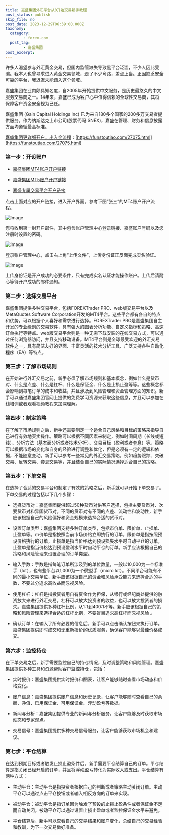 ```yaml
---
title: 嘉盛集团外汇平台从0开始交易新手教程
post_status: publish
skip_file: no
post_date: 2023-12-29T06:39:00.000Z
taxonomy:
  category:
        - forex-com
  post_tag:
        - 嘉盛集团
post_excerpt: 
---
```

许多人渴望参与外汇黄金交易，但国内监管缺失导致黑平台泛滥，不少人因此受骗。我本人也曾寻求进入黄金交易领域，走了不少弯路，差点上当。正因缺乏安全可靠的平台，我迟迟未能踏入这个领域。

嘉盛集团在业内颇具知名度，自2005年开始提供中文服务，是历史最悠久的中文服务交易商之一。14年来，嘉盛已成为客户心中值得信赖的全球性交易商，其将保障客户资金安全视为己任。

嘉盛集团 (Gain Capital Holdings Inc) 已为来自180多个国家的200多万交易者提供服务。作为纳斯达克上市公司(股票代码:SNEX)，嘉盛在管理、财务和信息披露方面均遵循最高标准。

[嘉盛集团更详细开户，出入金流程](https://funstoutiao.com/27075.html)：[https://funstoutiao.com/27075.html](https://funstoutiao.com/27075.html)

### 第一步：开设账户

* [嘉盛集团MT4账户开户链接](https://s.ssgg.net/jsmt4)

* [嘉盛集团MT5账户开户链接](https://s.ssgg.net/jsmt5)

* [嘉盛专属交易平台开户链接](https://s.ssgg.net/js)

点击上面对应的开户链接，进入开户界面，参考下图“张三”的MT4账户开户流程。

![Image](https://prod-files-secure.s3.us-west-2.amazonaws.com/39ed1227-6d7d-4570-be36-9ccd4a2c4241/7a167aea-686b-400d-af59-4e18eb607a40/640.png?X-Amz-Algorithm=AWS4-HMAC-SHA256&X-Amz-Content-Sha256=UNSIGNED-PAYLOAD&X-Amz-Credential=ASIAZI2LB466TIHFMMUK%2F20251002%2Fus-west-2%2Fs3%2Faws4_request&X-Amz-Date=20251002T161317Z&X-Amz-Expires=3600&X-Amz-Security-Token=IQoJb3JpZ2luX2VjEJf%2F%2F%2F%2F%2F%2F%2F%2F%2F%2FwEaCXVzLXdlc3QtMiJHMEUCIQDcSvoFKQnCorvfZ3K78CwcNZ5Er9FBRHaDTWKKWSSmSgIgEgIEH2wu%2BfkY20p8pzmcw8St7EKGk05ep%2BfCGX9sJ9Uq%2FwMIMBAAGgw2Mzc0MjMxODM4MDUiDBTqUiohHI0z59hAFyrcA27o2qcxX0LFFTdx4%2BK8QD1aCgbYkwKc5v8L6fojda4yicGmZXCHCsXbiwSxBv4AWM3y6PqHNxOK3%2F8TozmWjVPGQXJp%2F8sLfwlpEiPxyWxaRGyWnM4widl38bphFkcCduZk6oMUedU7bw85nNLBcq8txjIneDtkiEgceRZqVN9OTuTyFpA9ckAEiNi1va0TiZiD0rsykgrrj40hpa5jsA4TLsawy%2BSeg1v5BKoGo8UjFZmhu6qIoEmvar8E6nPxasU7cONKLpK7Hctf%2BQL%2ByCxUcqq%2FMyosWDwTxx6BVRmJT7aaOsJVvoLjmWzvnjdtRDo%2BLLY%2B1I9FsBYXtIKISIs1phxlYPhWvFpbi0hVdJEnvYJjbiPpI43vvtRUi5awegHoDQSgvs4sUhWWQWUXV%2FiLkcTDyyyCuC%2Fg1EJ43lUs6bz0ops8ijh1YHPu8qL88hS3ZZd%2BMutlTxrBKdHeqxeu91a%2BkIcPahLFv4RyYP84NsEQsuoE6Ab%2F8mvNo6zNrDnlDg5AZVnoZix%2Bh9bT7X3ufUnj98qZAEInc2GhmYKcT5MXaeetlt3aJp86zO7Hds1dfzVJ%2BDLz1xvhzq1Bk2W7pEE4tAhMIN4M7W9MA%2BevbA1xo5nP5EtaB5kBML2u%2BsYGOqUBwGWckXz1%2B0Nxmtd9tzKnSS8KVPZdSDNzLXBUUgPcTvD3%2BEdH5OxVRKCACu%2FqIh6P3ke00i1XlDmXJEgH5kJRX%2BKXo2HDGpFtyvR82Z0P0YXWjQpKOtYi65FxVnjP%2FjHQwVxNSB8vRv68aCh3pNBkJb6b8qF5m6vgS%2BmmY466W%2BIgFKr6sG9N%2FCyM8bNVfgk0w%2BMf78zs29FN4ow9sIVuaXfr0aom&X-Amz-Signature=3fe63193700d9105fc05d4e75c94acb9ec71c4eef0835156a0be0e7393709cd7&X-Amz-SignedHeaders=host&x-amz-checksum-mode=ENABLED&x-id=GetObject)

您将收到第一封开户邮件，其中包含账户管理中心登录链接、嘉盛账户号码以及您注册时设置的密码。

![Image](https://prod-files-secure.s3.us-west-2.amazonaws.com/39ed1227-6d7d-4570-be36-9ccd4a2c4241/eaa1c6b3-2877-4284-a0e1-530e222c27fb/image.png?X-Amz-Algorithm=AWS4-HMAC-SHA256&X-Amz-Content-Sha256=UNSIGNED-PAYLOAD&X-Amz-Credential=ASIAZI2LB466TIHFMMUK%2F20251002%2Fus-west-2%2Fs3%2Faws4_request&X-Amz-Date=20251002T161317Z&X-Amz-Expires=3600&X-Amz-Security-Token=IQoJb3JpZ2luX2VjEJf%2F%2F%2F%2F%2F%2F%2F%2F%2F%2FwEaCXVzLXdlc3QtMiJHMEUCIQDcSvoFKQnCorvfZ3K78CwcNZ5Er9FBRHaDTWKKWSSmSgIgEgIEH2wu%2BfkY20p8pzmcw8St7EKGk05ep%2BfCGX9sJ9Uq%2FwMIMBAAGgw2Mzc0MjMxODM4MDUiDBTqUiohHI0z59hAFyrcA27o2qcxX0LFFTdx4%2BK8QD1aCgbYkwKc5v8L6fojda4yicGmZXCHCsXbiwSxBv4AWM3y6PqHNxOK3%2F8TozmWjVPGQXJp%2F8sLfwlpEiPxyWxaRGyWnM4widl38bphFkcCduZk6oMUedU7bw85nNLBcq8txjIneDtkiEgceRZqVN9OTuTyFpA9ckAEiNi1va0TiZiD0rsykgrrj40hpa5jsA4TLsawy%2BSeg1v5BKoGo8UjFZmhu6qIoEmvar8E6nPxasU7cONKLpK7Hctf%2BQL%2ByCxUcqq%2FMyosWDwTxx6BVRmJT7aaOsJVvoLjmWzvnjdtRDo%2BLLY%2B1I9FsBYXtIKISIs1phxlYPhWvFpbi0hVdJEnvYJjbiPpI43vvtRUi5awegHoDQSgvs4sUhWWQWUXV%2FiLkcTDyyyCuC%2Fg1EJ43lUs6bz0ops8ijh1YHPu8qL88hS3ZZd%2BMutlTxrBKdHeqxeu91a%2BkIcPahLFv4RyYP84NsEQsuoE6Ab%2F8mvNo6zNrDnlDg5AZVnoZix%2Bh9bT7X3ufUnj98qZAEInc2GhmYKcT5MXaeetlt3aJp86zO7Hds1dfzVJ%2BDLz1xvhzq1Bk2W7pEE4tAhMIN4M7W9MA%2BevbA1xo5nP5EtaB5kBML2u%2BsYGOqUBwGWckXz1%2B0Nxmtd9tzKnSS8KVPZdSDNzLXBUUgPcTvD3%2BEdH5OxVRKCACu%2FqIh6P3ke00i1XlDmXJEgH5kJRX%2BKXo2HDGpFtyvR82Z0P0YXWjQpKOtYi65FxVnjP%2FjHQwVxNSB8vRv68aCh3pNBkJb6b8qF5m6vgS%2BmmY466W%2BIgFKr6sG9N%2FCyM8bNVfgk0w%2BMf78zs29FN4ow9sIVuaXfr0aom&X-Amz-Signature=3ff1e6ff234c3a4f2b4e0db73c9ffac7c5cb00bf64c7f7d74637916d4575d454&X-Amz-SignedHeaders=host&x-amz-checksum-mode=ENABLED&x-id=GetObject)

登录账户管理中心，点击右上角“上传文件”，上传身份证正反面完成实名验证。

![Image](https://prod-files-secure.s3.us-west-2.amazonaws.com/39ed1227-6d7d-4570-be36-9ccd4a2c4241/54090639-09fc-46b4-a135-e0289f707147/image.png?X-Amz-Algorithm=AWS4-HMAC-SHA256&X-Amz-Content-Sha256=UNSIGNED-PAYLOAD&X-Amz-Credential=ASIAZI2LB466TIHFMMUK%2F20251002%2Fus-west-2%2Fs3%2Faws4_request&X-Amz-Date=20251002T161317Z&X-Amz-Expires=3600&X-Amz-Security-Token=IQoJb3JpZ2luX2VjEJf%2F%2F%2F%2F%2F%2F%2F%2F%2F%2FwEaCXVzLXdlc3QtMiJHMEUCIQDcSvoFKQnCorvfZ3K78CwcNZ5Er9FBRHaDTWKKWSSmSgIgEgIEH2wu%2BfkY20p8pzmcw8St7EKGk05ep%2BfCGX9sJ9Uq%2FwMIMBAAGgw2Mzc0MjMxODM4MDUiDBTqUiohHI0z59hAFyrcA27o2qcxX0LFFTdx4%2BK8QD1aCgbYkwKc5v8L6fojda4yicGmZXCHCsXbiwSxBv4AWM3y6PqHNxOK3%2F8TozmWjVPGQXJp%2F8sLfwlpEiPxyWxaRGyWnM4widl38bphFkcCduZk6oMUedU7bw85nNLBcq8txjIneDtkiEgceRZqVN9OTuTyFpA9ckAEiNi1va0TiZiD0rsykgrrj40hpa5jsA4TLsawy%2BSeg1v5BKoGo8UjFZmhu6qIoEmvar8E6nPxasU7cONKLpK7Hctf%2BQL%2ByCxUcqq%2FMyosWDwTxx6BVRmJT7aaOsJVvoLjmWzvnjdtRDo%2BLLY%2B1I9FsBYXtIKISIs1phxlYPhWvFpbi0hVdJEnvYJjbiPpI43vvtRUi5awegHoDQSgvs4sUhWWQWUXV%2FiLkcTDyyyCuC%2Fg1EJ43lUs6bz0ops8ijh1YHPu8qL88hS3ZZd%2BMutlTxrBKdHeqxeu91a%2BkIcPahLFv4RyYP84NsEQsuoE6Ab%2F8mvNo6zNrDnlDg5AZVnoZix%2Bh9bT7X3ufUnj98qZAEInc2GhmYKcT5MXaeetlt3aJp86zO7Hds1dfzVJ%2BDLz1xvhzq1Bk2W7pEE4tAhMIN4M7W9MA%2BevbA1xo5nP5EtaB5kBML2u%2BsYGOqUBwGWckXz1%2B0Nxmtd9tzKnSS8KVPZdSDNzLXBUUgPcTvD3%2BEdH5OxVRKCACu%2FqIh6P3ke00i1XlDmXJEgH5kJRX%2BKXo2HDGpFtyvR82Z0P0YXWjQpKOtYi65FxVnjP%2FjHQwVxNSB8vRv68aCh3pNBkJb6b8qF5m6vgS%2BmmY466W%2BIgFKr6sG9N%2FCyM8bNVfgk0w%2BMf78zs29FN4ow9sIVuaXfr0aom&X-Amz-Signature=c4ccdf93910a30f8b4ba35078d8ab48f9541b10dd76ac6927556322c7d390c74&X-Amz-SignedHeaders=host&x-amz-checksum-mode=ENABLED&x-id=GetObject)

上传身份证是开户成功的必要条件，只有完成实名认证才能操作账户。上传后请耐心等待开户成功的邮件通知。

### 第二步：选择交易平台

嘉盛集团提供多种交易平台，包括FOREXTrader PRO、web版交易平台以及MetaQuotes Software Corporation开发的MT4平台。这些平台都有各自的特点和优势，可以根据个人喜好和需求进行选择。FOREXTrader PRO是嘉盛集团自主开发的专业级别的交易软件，具有强大的图表分析功能、自定义指标和策略、高速订单执行等特点。web版交易平台则是一种无需下载安装的在线交易方式，可以通过任何浏览器访问，并且支持移动设备。MT4平台则是全球最受欢迎的外汇交易软件之一，具有简洁友好的界面、丰富灵活的技术分析工具、广泛支持各种自动化程序（EA）等特点。

### 第三步：了解市场规则

在开始进行外汇交易之前，新手必须了解市场规则和基本概念，例如什么是货币对、什么是点差、什么是杠杆、什么是保证金、什么是止损止盈等等。这些概念都会影响到每笔订单的成本和收益，并且涉及到风险管理和资金管理方面的知识。新手可以通过嘉盛集团官网上提供的免费学习资源来获取这些信息，并且可以参加在线培训或者观看视频教程来加深理解。

### 第四步：制定策略

在了解了市场规则之后，新手还需要制定一个适合自己风格和目标的策略来指导自己进行有效地买卖操作。策略可以根据不同因素来制定，例如时间周期（长线或短线）、分析方法（基本面分析或者技术分析）、交易目标（盈利或者套息）等。策略可以根据市场的变化和自身的经验进行调整和优化，但是必须有一定的逻辑和依据，不能随意变动。新手可以参考一些常见的外汇交易策略，例如趋势跟踪、突破交易、反转交易、套息交易等，并且结合自己的实际情况选择适合自己的策略。

### 第五步：下单交易

在选择了合适的交易平台和制定了有效的策略之后，新手就可以开始下单交易了。下单交易的过程包括以下几个步骤：

* 选择货币对：嘉盛集团提供超过50种货币对供客户选择，包括主要货币对、次要货币对和异国货币对。不同的货币对有不同的点差、流动性和波动性，新手应该根据自己的风险偏好和资金规模来选择合适的货币对。

* 设置订单类型：嘉盛集团支持多种订单类型，包括市价单、限价单、止损单、止盈单等。市价单是指按照当前市场价格立即执行的订单，限价单是指按照预设价格执行的订单，止损单是指当价格达到预设损失水平时自动平仓的订单，止盈单是指当价格达到预设盈利水平时自动平仓的订单。新手应该根据自己的策略和风险管理来设置合理的订单类型。

* 输入手数：手数是指每笔订单所涉及到的单位数量，一般以10,000为一个标准手（lot），也有些平台以1,000为一个微型手（micro lot）。不同平台可能有不同的最小交易单位，新手应该根据自己的资金和风险承受能力来选择合适的手数，不要过分追求高收益而忽视风险。

* 使用杠杆：杠杆是指投资者用自有资金作为担保，从银行或经纪商处提供的融资放大来进行外汇交易。杠杆可以放大投资者的收益，也可以放大投资者的损失。嘉盛集团提供多种杠杆比例，从1:1到400:1不等。新手应该根据自己的策略和风险管理来选择合适的杠杆比例，不要盲目追求高杠杆而忽视风险 。

* 确认订单：在输入了所有必要的信息后，新手可以点击确认按钮来执行订单。嘉盛集团提供即时成交和无重新报价的优质服务，确保客户能够以最佳价格成交。

### 第六步：监控持仓

在下单交易之后，新手需要监控自己的持仓情况，及时调整策略和风险管理。嘉盛集团提供多种工具和资源帮助客户监控持仓，包括：

* 实时报价：嘉盛集团提供实时报价和图表，让客户能够随时查看市场动态和价格变化。

* 账户信息：嘉盛集团提供账户信息和历史记录，让客户能够随时查看自己的余额、净值、已用保证金、可用保证金、浮动盈亏等数据。

* 新闻与分析：嘉盛集团提供专业的新闻与分析服务，让客户能够及时获取市场动态和专家观点。

* 交易信号：嘉盛集团提供多种交易信号服务，让客户能够获取市场机会和建议。

### 第七步：平仓结算

在达到预期目标或者触发止损止盈条件后，新手需要平仓结算自己的订单。平仓结算是指关闭已经开启的订单，并且将浮动盈亏转化为实际收入或支出。平仓结算有两种方式：

* 主动平仓：主动平仓是指投资者根据自己的判断或者策略主动关闭订单。主动平仓可以通过点击平仓按钮或者输入相反方向的订单来实现。

* 被动平仓：被动平仓是指订单因为触发了预设的止损止盈条件或者保证金不足而自动关闭。被动平仓可以通过设置止损止盈单或者监控保证金水平来避免。

* 平仓结算后，新手可以查看自己的交易结果和账户变化，总结自己的交易经验和教训，为下一次交易做好准备。